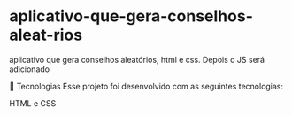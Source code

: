 # aplicativo-que-gera-conselhos-aleat-rios
aplicativo que gera conselhos aleatórios, html e css. Depois o JS será adicionado



🚀 Tecnologias
Esse projeto foi desenvolvido com as seguintes tecnologias:

HTML e CSS


